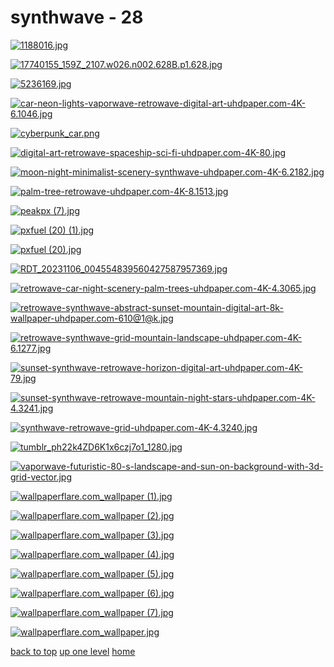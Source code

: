 # synthwave - 28
[![1188016.jpg](/desktop/synthwave/1188016.jpg "1188016.jpg")](https://raw.githubusercontent.com/buckmanc/wallpapers/main/desktop/synthwave/1188016.jpg)

[![17740155_159Z_2107.w026.n002.628B.p1.628.jpg](/desktop/synthwave/17740155_159Z_2107.w026.n002.628B.p1.628.jpg "17740155_159Z_2107.w026.n002.628B.p1.628.jpg")](https://raw.githubusercontent.com/buckmanc/wallpapers/main/desktop/synthwave/17740155_159Z_2107.w026.n002.628B.p1.628.jpg)

[![5236169.jpg](/desktop/synthwave/5236169.jpg "5236169.jpg")](https://raw.githubusercontent.com/buckmanc/wallpapers/main/desktop/synthwave/5236169.jpg)

[![car-neon-lights-vaporwave-retrowave-digital-art-uhdpaper.com-4K-6.1046.jpg](/desktop/synthwave/car-neon-lights-vaporwave-retrowave-digital-art-uhdpaper.com-4K-6.1046.jpg "car-neon-lights-vaporwave-retrowave-digital-art-uhdpaper.com-4K-6.1046.jpg")](https://raw.githubusercontent.com/buckmanc/wallpapers/main/desktop/synthwave/car-neon-lights-vaporwave-retrowave-digital-art-uhdpaper.com-4K-6.1046.jpg)

[![cyberpunk_car.png](/desktop/synthwave/cyberpunk_car.png "cyberpunk_car.png")](https://raw.githubusercontent.com/buckmanc/wallpapers/main/desktop/synthwave/cyberpunk_car.png)

[![digital-art-retrowave-spaceship-sci-fi-uhdpaper.com-4K-80.jpg](/desktop/synthwave/digital-art-retrowave-spaceship-sci-fi-uhdpaper.com-4K-80.jpg "digital-art-retrowave-spaceship-sci-fi-uhdpaper.com-4K-80.jpg")](https://raw.githubusercontent.com/buckmanc/wallpapers/main/desktop/synthwave/digital-art-retrowave-spaceship-sci-fi-uhdpaper.com-4K-80.jpg)

[![moon-night-minimalist-scenery-synthwave-uhdpaper.com-4K-6.2182.jpg](/desktop/synthwave/moon-night-minimalist-scenery-synthwave-uhdpaper.com-4K-6.2182.jpg "moon-night-minimalist-scenery-synthwave-uhdpaper.com-4K-6.2182.jpg")](https://raw.githubusercontent.com/buckmanc/wallpapers/main/desktop/synthwave/moon-night-minimalist-scenery-synthwave-uhdpaper.com-4K-6.2182.jpg)

[![palm-tree-retrowave-uhdpaper.com-4K-8.1513.jpg](/desktop/synthwave/palm-tree-retrowave-uhdpaper.com-4K-8.1513.jpg "palm-tree-retrowave-uhdpaper.com-4K-8.1513.jpg")](https://raw.githubusercontent.com/buckmanc/wallpapers/main/desktop/synthwave/palm-tree-retrowave-uhdpaper.com-4K-8.1513.jpg)

[![peakpx (7).jpg](/desktop/synthwave/peakpx%20(7).jpg "peakpx (7).jpg")](https://raw.githubusercontent.com/buckmanc/wallpapers/main/desktop/synthwave/peakpx%20(7).jpg)

[![pxfuel (20) (1).jpg](/desktop/synthwave/pxfuel%20(20)%20(1).jpg "pxfuel (20) (1).jpg")](https://raw.githubusercontent.com/buckmanc/wallpapers/main/desktop/synthwave/pxfuel%20(20)%20(1).jpg)

[![pxfuel (20).jpg](/desktop/synthwave/pxfuel%20(20).jpg "pxfuel (20).jpg")](https://raw.githubusercontent.com/buckmanc/wallpapers/main/desktop/synthwave/pxfuel%20(20).jpg)

[![RDT_20231106_004554839560427587957369.jpg](/desktop/synthwave/RDT_20231106_004554839560427587957369.jpg "RDT_20231106_004554839560427587957369.jpg")](https://raw.githubusercontent.com/buckmanc/wallpapers/main/desktop/synthwave/RDT_20231106_004554839560427587957369.jpg)

[![retrowave-car-night-scenery-palm-trees-uhdpaper.com-4K-4.3065.jpg](/desktop/synthwave/retrowave-car-night-scenery-palm-trees-uhdpaper.com-4K-4.3065.jpg "retrowave-car-night-scenery-palm-trees-uhdpaper.com-4K-4.3065.jpg")](https://raw.githubusercontent.com/buckmanc/wallpapers/main/desktop/synthwave/retrowave-car-night-scenery-palm-trees-uhdpaper.com-4K-4.3065.jpg)

[![retrowave-synthwave-abstract-sunset-mountain-digital-art-8k-wallpaper-uhdpaper.com-610@1@k.jpg](/desktop/synthwave/retrowave-synthwave-abstract-sunset-mountain-digital-art-8k-wallpaper-uhdpaper.com-610@1@k.jpg "retrowave-synthwave-abstract-sunset-mountain-digital-art-8k-wallpaper-uhdpaper.com-610@1@k.jpg")](https://raw.githubusercontent.com/buckmanc/wallpapers/main/desktop/synthwave/retrowave-synthwave-abstract-sunset-mountain-digital-art-8k-wallpaper-uhdpaper.com-610@1@k.jpg)

[![retrowave-synthwave-grid-mountain-landscape-uhdpaper.com-4K-6.1277.jpg](/desktop/synthwave/retrowave-synthwave-grid-mountain-landscape-uhdpaper.com-4K-6.1277.jpg "retrowave-synthwave-grid-mountain-landscape-uhdpaper.com-4K-6.1277.jpg")](https://raw.githubusercontent.com/buckmanc/wallpapers/main/desktop/synthwave/retrowave-synthwave-grid-mountain-landscape-uhdpaper.com-4K-6.1277.jpg)

[![sunset-synthwave-retrowave-horizon-digital-art-uhdpaper.com-4K-79.jpg](/desktop/synthwave/sunset-synthwave-retrowave-horizon-digital-art-uhdpaper.com-4K-79.jpg "sunset-synthwave-retrowave-horizon-digital-art-uhdpaper.com-4K-79.jpg")](https://raw.githubusercontent.com/buckmanc/wallpapers/main/desktop/synthwave/sunset-synthwave-retrowave-horizon-digital-art-uhdpaper.com-4K-79.jpg)

[![sunset-synthwave-retrowave-mountain-night-stars-uhdpaper.com-4K-4.3241.jpg](/desktop/synthwave/sunset-synthwave-retrowave-mountain-night-stars-uhdpaper.com-4K-4.3241.jpg "sunset-synthwave-retrowave-mountain-night-stars-uhdpaper.com-4K-4.3241.jpg")](https://raw.githubusercontent.com/buckmanc/wallpapers/main/desktop/synthwave/sunset-synthwave-retrowave-mountain-night-stars-uhdpaper.com-4K-4.3241.jpg)

[![synthwave-retrowave-grid-uhdpaper.com-4K-4.3240.jpg](/desktop/synthwave/synthwave-retrowave-grid-uhdpaper.com-4K-4.3240.jpg "synthwave-retrowave-grid-uhdpaper.com-4K-4.3240.jpg")](https://raw.githubusercontent.com/buckmanc/wallpapers/main/desktop/synthwave/synthwave-retrowave-grid-uhdpaper.com-4K-4.3240.jpg)

[![tumblr_ph22k4ZD6K1x6czj7o1_1280.jpg](/desktop/synthwave/tumblr_ph22k4ZD6K1x6czj7o1_1280.jpg "tumblr_ph22k4ZD6K1x6czj7o1_1280.jpg")](https://raw.githubusercontent.com/buckmanc/wallpapers/main/desktop/synthwave/tumblr_ph22k4ZD6K1x6czj7o1_1280.jpg)

[![vaporwave-futuristic-80-s-landscape-and-sun-on-background-with-3d-grid-vector.jpg](/desktop/synthwave/vaporwave-futuristic-80-s-landscape-and-sun-on-background-with-3d-grid-vector.jpg "vaporwave-futuristic-80-s-landscape-and-sun-on-background-with-3d-grid-vector.jpg")](https://raw.githubusercontent.com/buckmanc/wallpapers/main/desktop/synthwave/vaporwave-futuristic-80-s-landscape-and-sun-on-background-with-3d-grid-vector.jpg)

[![wallpaperflare.com_wallpaper (1).jpg](/desktop/synthwave/wallpaperflare.com_wallpaper%20(1).jpg "wallpaperflare.com_wallpaper (1).jpg")](https://raw.githubusercontent.com/buckmanc/wallpapers/main/desktop/synthwave/wallpaperflare.com_wallpaper%20(1).jpg)

[![wallpaperflare.com_wallpaper (2).jpg](/desktop/synthwave/wallpaperflare.com_wallpaper%20(2).jpg "wallpaperflare.com_wallpaper (2).jpg")](https://raw.githubusercontent.com/buckmanc/wallpapers/main/desktop/synthwave/wallpaperflare.com_wallpaper%20(2).jpg)

[![wallpaperflare.com_wallpaper (3).jpg](/desktop/synthwave/wallpaperflare.com_wallpaper%20(3).jpg "wallpaperflare.com_wallpaper (3).jpg")](https://raw.githubusercontent.com/buckmanc/wallpapers/main/desktop/synthwave/wallpaperflare.com_wallpaper%20(3).jpg)

[![wallpaperflare.com_wallpaper (4).jpg](/desktop/synthwave/wallpaperflare.com_wallpaper%20(4).jpg "wallpaperflare.com_wallpaper (4).jpg")](https://raw.githubusercontent.com/buckmanc/wallpapers/main/desktop/synthwave/wallpaperflare.com_wallpaper%20(4).jpg)

[![wallpaperflare.com_wallpaper (5).jpg](/desktop/synthwave/wallpaperflare.com_wallpaper%20(5).jpg "wallpaperflare.com_wallpaper (5).jpg")](https://raw.githubusercontent.com/buckmanc/wallpapers/main/desktop/synthwave/wallpaperflare.com_wallpaper%20(5).jpg)

[![wallpaperflare.com_wallpaper (6).jpg](/desktop/synthwave/wallpaperflare.com_wallpaper%20(6).jpg "wallpaperflare.com_wallpaper (6).jpg")](https://raw.githubusercontent.com/buckmanc/wallpapers/main/desktop/synthwave/wallpaperflare.com_wallpaper%20(6).jpg)

[![wallpaperflare.com_wallpaper (7).jpg](/desktop/synthwave/wallpaperflare.com_wallpaper%20(7).jpg "wallpaperflare.com_wallpaper (7).jpg")](https://raw.githubusercontent.com/buckmanc/wallpapers/main/desktop/synthwave/wallpaperflare.com_wallpaper%20(7).jpg)

[![wallpaperflare.com_wallpaper.jpg](/desktop/synthwave/wallpaperflare.com_wallpaper.jpg "wallpaperflare.com_wallpaper.jpg")](https://raw.githubusercontent.com/buckmanc/wallpapers/main/desktop/synthwave/wallpaperflare.com_wallpaper.jpg)


</p>
</details>


[back to top](#)
[up one level](/desktop/README.MD)
[home](/)
